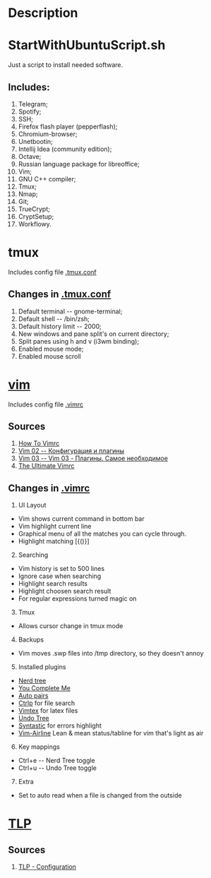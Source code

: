 # Description

# StartWithUbuntuScript.sh

Just a script to install needed software.

## Includes:

1. Telegram;
2. Spotify;
3. SSH;
4. Firefox flash player (pepperflash);
5. Chromium-browser;
6. Unetbootin;
7. Intellij Idea (community edition);
8. Octave;
9. Russian language package for libreoffice;
10. Vim;
11. GNU C++ compiler;
12. Tmux;
13. Nmap;
14. Git;
15. TrueCrypt;
16. CryptSetup;
17. Workflowy.

# tmux

Includes config file [.tmux.conf](tmux/config/.tmux.conf)

## Changes in [.tmux.conf](tmux/config/.tmux.conf)


1. Default terminal -- gnome-terminal;
2. Default shell -- /bin/zsh;
3. Default history limit -- 2000;
4. New windows and pane split's on current directory;
5. Split panes using h and v (i3wm binding);
6. Enabled mouse mode;
7. Enabled mouse scroll

# [vim](https://www.vim.org/)

Includes config file [.vimrc](/vim/config/.vimrc)

## Sources
1. [How To Vimrc](https://dougblack.io/words/a-good-vimrc.html)
2. [Vim 02 -- Конфигурация и плагины](https://www.youtube.com/watch?v=VPENostK_3w)
3. [Vim 03 -- Vim 03 - Плагины. Самое необходимое](https://www.youtube.com/watch?v=pIcLJc85RDc)
4. [The Ultimate Vimrc](https://github.com/amix/vimrc/blob/master/vimrcs/basic.vim)

## Changes in [.vimrc](/vim/config/.vimrc)

1. UI Layout
- Vim shows current command in bottom bar
- Vim highlight current line
- Graphical menu of all the matches you can cycle through.
- Highlight matching [{()}]
2. Searching
- Vim history is set to 500 lines
- Ignore case when searching
- Highlight search results
- Highlight choosen search result
- For regular expressions turned magic on
3. Tmux
- Allows cursor change in tmux mode
4. Backups
- Vim moves .swp files into /tmp directory, so they doesn't annoy
5. Installed plugins
- [Nerd tree](https://github.com/scrooloose/nerdtree)
- [You Complete Me](https://github.com/Valloric/YouCompleteMe)
- [Auto pairs](https://github.com/jiangmiao/auto-pairs)
- [Ctrlp](https://github.com/kien/ctrlp.vim) for file search
- [Vimtex](https://github.com/lervag/vimtex) for latex files
- [Undo Tree](https://github.com/mbbill/undotree)
- [Syntastic](https://github.com/scrooloose/syntastic) for errors highlight
- [Vim-Airline](https://github.com/vim-airline/vim-airline) Lean & mean status/tabline for vim that's light as air

6. Key mappings
- Ctrl+e -- Nerd Tree toggle
- Ctrl+u -- Undo Tree toggle

7. Extra
- Set to auto read when a file is changed from the outside

# [TLP](https://wiki.archlinux.org/index.php/TLP)

## Sources
1. [TLP - Configuration](http://linrunner.de/en/tlp/docs/tlp-configuration.html)
